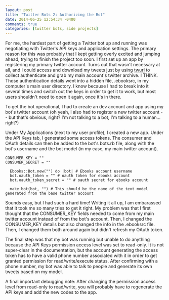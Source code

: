 ```yaml
---
layout: post
title: "Twitter Bots 2: Authorizing the Bot"
date: 2014-06-25 12:54:34 -0400
comments: true
categories: [twitter bots, side projects]
---
```


For me, the hardest part of getting a Twitter bot up and running was negotiating with Twitter's API keys and application settings. The primary reason for this was probably that I kept getting overly excited and jumping ahead, trying to finish the project too soon. I first set up an app by registering my primary twitter account. Turns out that wasn't necessary at all, and I could access and download my tweets just by using [twurl](https://github.com/marcel/twurl) to collect authenticate and grab my main account's twitter archive. I THINK. Those authentication details went into a hidden file, .ebooksrc, in my computer's main user directory. I know because I had to break into it several times and switch out the keys in order to get it to work, but most users shouldn't need to open it again, once it's in there.

To get the bot operational, I had to create an dev account and app using my bot's twitter account (oh yeah, I also had to register a new twitter account -- but that's obvious, right? I'm not talking to a bot, I'm talking to a human... right?)

Under My Applications (next to my user profile), I created a new app. Under the API Keys tab, I generated some access tokens. The consumer and OAuth details can then be added to the bot's bots.rb file, along with the bot's username and the bot model (in my case, my main twitter account).

```
CONSUMER_KEY = ""
CONSUMER_SECRET = ""
```

```
  Ebooks::Bot.new("") do |bot| # Ebooks account username
  bot.oauth_token = "" # oauth token for ebooks account
  bot.oauth_token_secret = "" # oauth secret for ebooks account

  make_bot(bot, "") # This should be the name of the text model generated from the base twitter account

```

Sounds easy, but I had such a hard time! Writing it all up, I am embarassed that it took me so many tries to get it right. My problem was that I first thought that the CONSUMER_KEY fields needed to come from my main twitter account instead of from the bot's account. Then, I changed the CONSUMER_KEY details but also changed the info in the .ebooksrc file. Then, I changed them both around again but didn't refresh my OAuth token.

The final step was that my bot was running but unable to do anything because the API Keys permission access level was set to read-only. It is not super-clear in the documentation, but the account generating the access token has to have a valid phone number associated with it in order to get granted permission for read/write/execute status. After confirming with a phone number, my bot was able to talk to people and generate its own tweets based on my model.

A final important debugging note: After changing the permission access level from read-only to read/write, you will probably have to regenerate the API keys and add the new codes to the app.

